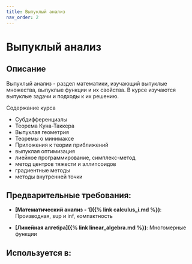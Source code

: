 ```yaml
---
title: Выпуклый анализ
nav_order: 2
---
```


# Выпуклый анализ


## Описание 
Выпуклый анализ - раздел математики, изучающий выпуклые множества, выпуклые функции и их свойства. 
В курсе изучаются выпуклые задачи и подходы к их решению.

Содержание курса
- Субдифференциалы
- Теорема Куна-Таккера
- Выпуклая геометрия
- Теоремы о минимаксе
- Приложения к теории приближений
- выпуклая оптимизация
- лиейное программирование, симплекс-метод
- метод центров тяжести и эллипсоидов
- градиентные методы
- методы внутренней точки 


## Предварительные требования:

- **[Математический анализ - 1]({% link calculus_i.md %})**: Производная, sup и inf, компактность


- **[Линейная алгебра]({% link linear_algebra.md %})**: Многомерные функции



## Используется в:
